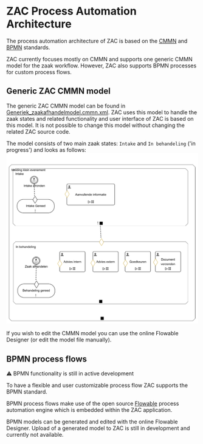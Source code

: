 # ZAC Process Automation Architecture

The process automation architecture of ZAC is based on the [CMMN](https://www.omg.org/spec/CMMN/1.1/) and 
[BPMN](https://www.omg.org/spec/BPMN/2.0/) standards.

ZAC currently focuses mostly on CMMN and supports one generic CMMN model for the zaak workflow.
However, ZAC also supports BPMN processes for custom process flows.

## Generic ZAC CMMN model

The generic ZAC CMMN model can be found in [Generiek_zaakafhandelmodel.cmmn.xml](../../src/main/resources/cmmn/Generiek_zaakafhandelmodel.cmmn.xml).
ZAC uses this model to handle the zaak states and related functionality and user interface of ZAC is based on this model.
It is not possible to change this model without changing the related ZAC source code.

The model consists of two main zaak states: `Intake` and `In behandeling` ('in progress') and looks as follows:
![image](images/zac-generiek-cmmn-proces.png)

If you wish to edit the CMMN model you can use the online Flowable Designer (or edit the model file manually).

## BPMN process flows

:warning: BPMN functionality is still in active development

To have a flexible and user customizable process flow ZAC supports the BPMN standard. 

BPMN process flows make use of the open source [Flowable](https://www.flowable.com/open-source)
process automation engine which is embedded within the ZAC application.

BPMN models can be generated and edited with the online Flowable Designer. Upload of a generated model to ZAC is still in development and currently not available.
